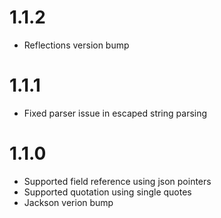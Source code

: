 # 1.1.2
- Reflections version bump

# 1.1.1
- Fixed parser issue in escaped string parsing

# 1.1.0

- Supported field reference using json pointers
- Supported quotation using single quotes
- Jackson verion bump

